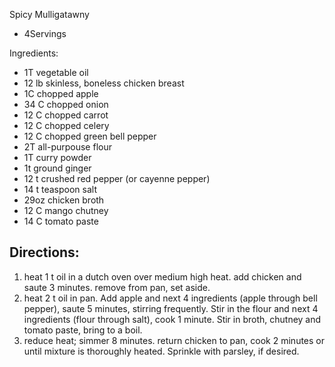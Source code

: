 Spicy Mulligatawny

- 4Servings

Ingredients: 
- 1T vegetable oil
- 12 lb skinless, boneless chicken breast
- 1C chopped apple
- 34 C chopped onion
- 12 C chopped carrot
- 12 C chopped celery
- 12 C chopped green bell pepper
- 2T all-purpouse flour
- 1T curry powder
- 1t ground ginger
- 12 t crushed red pepper (or cayenne pepper)
- 14 t teaspoon salt
- 29oz chicken broth
- 12 C mango chutney
- 14 C tomato paste

## Directions:
1) heat 1 t oil in a dutch oven over medium high heat. add chicken and saute 3 minutes. remove from pan, set aside.
2) heat 2 t oil in pan.  Add apple and next 4 ingredients (apple through bell pepper), saute 5 minutes, stirring frequently.  Stir in the flour and next 4 ingredients (flour through salt), cook 1 minute.  Stir in broth, chutney and tomato paste, bring to a boil.
3) reduce heat; simmer 8 minutes.  return chicken to pan, cook 2 minutes or until mixture is thoroughly heated. Sprinkle with parsley, if desired.
